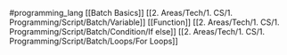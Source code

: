 #programming_lang
[[Batch Basics]]
[[2. Areas/Tech/1. CS/1. Programming/Script/Batch/Variable]]
[[Function]]
[[2. Areas/Tech/1. CS/1. Programming/Script/Batch/Condition/If else]]
[[2. Areas/Tech/1. CS/1. Programming/Script/Batch/Loops/For Loops]]